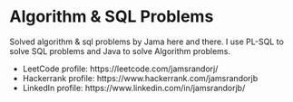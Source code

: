 # Algorithm & SQL Problems
Solved algorithm & sql problems by Jama here and there.
I use PL-SQL to solve SQL problems and Java to solve Algorithm problems. 
<ul>
<li> LeetCode profile: https://leetcode.com/jamsrandorj/ </li>
<li> Hackerrank profile: https://www.hackerrank.com/jamsrandorjb </li>
<li> LinkedIn profile: https://www.linkedin.com/in/jamsrandorjb/ </li>
</ul>
